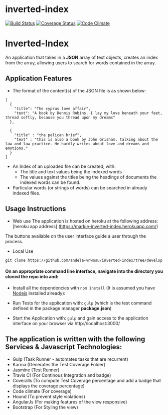 # inverted-index
[![Build Status](https://travis-ci.org/andela-vnwosu/inverted-index.svg?branch=master)](https://travis-ci.org/andela-vnwosu/inverted-index)
[![Coverage Status](https://coveralls.io/repos/github/andela-vnwosu/inverted-index/badge.svg?branch=feature)](https://coveralls.io/github/andela-vnwosu/inverted-index?branch=feature)
[![Code Climate](https://codeclimate.com/github/andela-vnwosu/inverted-index/badges/gpa.svg)](https://codeclimate.com/github/andela-vnwosu/inverted-index)

# Inverted-Index
An application that takes in a __JSON__ array of text objects, creates an index from the array, allowing users to search for words contained in the array.

## Application Features
- The format of the content(s) of the JSON file is as shown below:
```
[
  {
    "title": "The cyprus love affair",
    "text": "A book by Dennis Robins. I lay my love beneath your feet, thread softly, because you thread upon my dreams"
  },

  {
    "title" : "the pelican brief",
    "text" : "this is also a book by John Grisham, talking about the law and law practice. He hardly writes about love and dreams and emotions."
  }
]

```
* An Index of an uploaded file can be created, with:
  * The title and text values being the indexed words
  * The values against the titles being the headings of documents the indexed words can be found.
* Particular words (or strings of words) can be searched in already indexed files.

## Usage Instructions
- Web use
The application is hosted on heroku at the following address:
[heroku app address] (https://markie-inverted-index.herokuapp.com/)

The buttons available on the user interface guide a user through the process.

- Local Use
```
git clone https://github.com/andela-vnwosu/inverted-index/tree/develop

```
#### On an appropriate command line interface, navigate into the directory you cloned the repo into and:
- Install all the dependencies with `npm install`  (It is assumed you have [Nodejs](nodejs.org) installed already):

- Run Tests for the application with:
  `gulp` (which is the test command defined in the package manager __package.json__)

- Start the Application with:
  `gulp` and gain access to the application interface on your browser via http://localhost:3000/



## The application is written with the following Services & Javascript Technologies:
- Gulp (Task Runner - automates tasks that are recurrent)
- Karma (Generates the Test Coverage Folder)
- Jasmine (Test Runner)
- Travis CI (For Continous Integration and badge)
- Coveralls (To compute Test Coverage percentage and add a badge that displays the coverage percentage)
- Code climate (For coverage)
- Hound (To prevent style violations)
- AngularJs (For making features of the view responsive)
- Bootstrap (For Styling the view)
